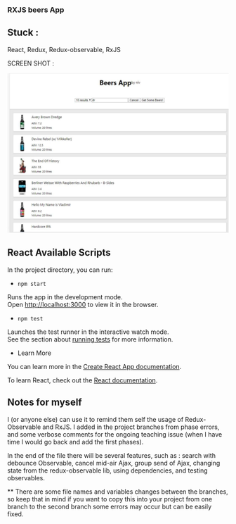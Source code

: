### RXJS beers App

## Stuck :
React, Redux, Redux-observable, RxJS

SCREEN SHOT :

<img src="beer-rxjs-redux-app.JPG" alt="screenshot of app">

## React Available Scripts

In the project directory, you can run:

* `npm start`

Runs the app in the development mode.<br />
Open [http://localhost:3000](http://localhost:3000) to view it in the browser.


* `npm test`

Launches the test runner in the interactive watch mode.<br />
See the section about [running tests](https://facebook.github.io/create-react-app/docs/running-tests) for more information.


* Learn More

You can learn more in the [Create React App documentation](https://facebook.github.io/create-react-app/docs/getting-started).

To learn React, check out the [React documentation](https://reactjs.org/).


## Notes for myself

I (or anyone else) can use it to remind them self the usage of 
Redux-Observable and RxJS.
I added in the project branches from phase errors,
and some verbose comments for the ongoing teaching issue
(when I have time I would go back and add the first phases).

In the end of the file there will be several features, such as :
search with debounce Observable, cancel mid-air Ajax, group send of Ajax,
changing state from the redux-observable lib, using dependencies, 
and testing observables.

** There are some file names and variables changes between the branches, 
so keep that in mind if you want to copy this into your project
from one branch to the second branch some errors may occur
but can be easily fixed.
